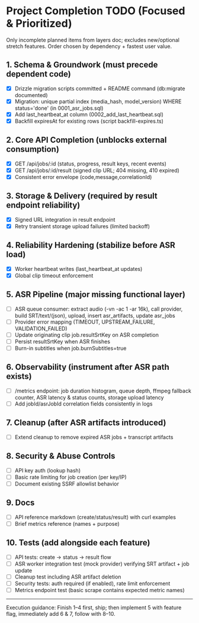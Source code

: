# Project Completion TODO (Focused & Prioritized)

Only incomplete planned items from layers doc; excludes new/optional stretch features. Order chosen by dependency + fastest user value.

## 1. Schema & Groundwork (must precede dependent code)

-   [x] Drizzle migration scripts committed + README command (db:migrate documented)
-   [x] Migration: unique partial index (media_hash, model_version) WHERE status='done' (in 0001_asr_jobs.sql)
-   [x] Add last_heartbeat_at column (0002_add_last_heartbeat.sql)
-   [x] Backfill expiresAt for existing rows (script backfill-expires.ts)

## 2. Core API Completion (unblocks external consumption)

-   [x] GET /api/jobs/:id (status, progress, result keys, recent events)
-   [x] GET /api/jobs/:id/result (signed clip URL; 404 missing, 410 expired)
-   [x] Consistent error envelope (code,message,correlationId)

## 3. Storage & Delivery (required by result endpoint reliability)

-   [x] Signed URL integration in result endpoint
-   [x] Retry transient storage upload failures (limited backoff)

## 4. Reliability Hardening (stabilize before ASR load)

-   [x] Worker heartbeat writes (last_heartbeat_at updates)
-   [x] Global clip timeout enforcement

## 5. ASR Pipeline (major missing functional layer)

-   [ ] ASR queue consumer: extract audio (-vn -ac 1 -ar 16k), call provider, build SRT/text/(json), upload, insert asr_artifacts, update asr_jobs
-   [ ] Provider error mapping (TIMEOUT, UPSTREAM_FAILURE, VALIDATION_FAILED)
-   [ ] Update originating clip job.resultSrtKey on ASR completion
-   [ ] Persist resultSrtKey when ASR finishes
-   [ ] Burn-in subtitles when job.burnSubtitles=true

## 6. Observability (instrument after ASR path exists)

-   [ ] /metrics endpoint: job duration histogram, queue depth, ffmpeg fallback counter, ASR latency & status counts, storage upload latency
-   [ ] Add jobId/asrJobId correlation fields consistently in logs

## 7. Cleanup (after ASR artifacts introduced)

-   [ ] Extend cleanup to remove expired ASR jobs + transcript artifacts

## 8. Security & Abuse Controls

-   [ ] API key auth (lookup hash)
-   [ ] Basic rate limiting for job creation (per key/IP)
-   [ ] Document existing SSRF allowlist behavior

## 9. Docs

-   [ ] API reference markdown (create/status/result) with curl examples
-   [ ] Brief metrics reference (names + purpose)

## 10. Tests (add alongside each feature)

-   [ ] API tests: create -> status -> result flow
-   [ ] ASR worker integration test (mock provider) verifying SRT artifact + job update
-   [ ] Cleanup test including ASR artifact deletion
-   [ ] Security tests: auth required (if enabled), rate limit enforcement
-   [ ] Metrics endpoint test (basic scrape contains expected metric names)

---

Execution guidance: Finish 1–4 first, ship; then implement 5 with feature flag, immediately add 6 & 7, follow with 8–10.
